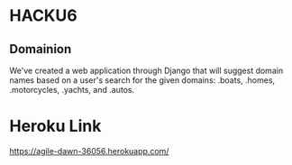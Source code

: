 # HACKU6
## Domainion
We've created a web application through Django that will suggest domain names based on a user's search for the given domains: .boats, .homes, .motorcycles, .yachts, and .autos.
# Heroku Link
https://agile-dawn-36056.herokuapp.com/

